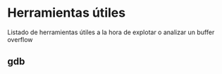 # Herramientas útiles
Listado de herramientas útiles a la hora de explotar o analizar un buffer overflow

## gdb
